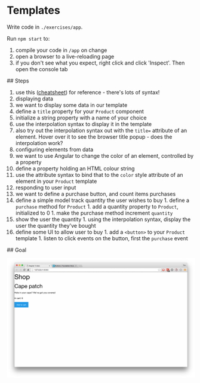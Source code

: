  # Templates

Write code in `./exercises/app`.

Run `npm start` to:

1. compile your code in `/app` on change
1. open a browser to a live-reloading page
1. if you don't see what you expect, right click and click 'Inspect'. Then open the console tab

## Steps

1. use this ([cheatsheet](https://angular.io/docs/ts/latest/cheatsheet.html)) for reference - there's lots of syntax!
1. displaying data
  1. we want to display some data in our template
  1. define a `title` property for your `Product` component
  1. initialize a string property with a name of your choice
  1. use the interpolation syntax to display it in the template 
  1. also try out the interpolation syntax out with the `title=` attribute of an element. Hover over it to see the browser title popup - does the interpolation work?
1. configuring elements from data
  1. we want to use Angular to change the color of an element, controlled by a property
  1. define a property holding an HTML colour string
  1. use the attribute syntax to bind that to the `color` style attribute of an element in your `Product` template
1. responding to user input
  1. we want to define a purchase button, and count items purchases
  1. define a simple model track quantity the user wishes to buy
    1. define a `purchase` method for `Product`
    1. add a quantity property to `Product`, initialized to 0
    1. make the purchase method increment `quantity`
  1. show the user the quantity
    1. using the interpolation syntax, display the user the quantity they've bought
  1. define some UI to allow user to buy
    1. add a `<button>` to your `Product` template
    1. listen to click events on the button, first the `purchase` event

## Goal

![goal](templates.png)

